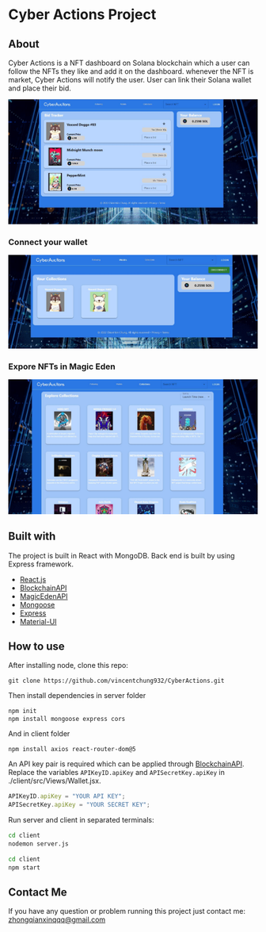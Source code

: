 # Cyber Actions Project

## About
Cyber Actions is a NFT dashboard on Solana blockchain which a user can follow the NFTs they like and add it on the dashboard. whenever the NFT is market, Cyber Actions will notify the user. User can link their Solana wallet and place their bid. 


![index_page_shot](./photo/index_screen_shot.JPG)

### Connect your wallet
![Wallet_page_shot](./photo/wallet_screen_shot.JPG)

### Expore NFTs in Magic Eden
![MagicEdenPage](./photo/collections_screen_shot.JPG)



## Built with
The project is built in React with MongoDB. Back end is built by using Express framework.


* [React.js](https://reactjs.org/)
* [BlockchainAPI](https://docs.blockchainapi.com/#section/About)
* [MagicEdenAPI](https://api.magiceden.dev/)
* [Mongoose](https://mongoosejs.com/docs/)
* [Express](https://expressjs.com/pt-br/)
* [Material-UI](https://github.com/mui/material-ui)

## How to use
After installing node, clone this repo:

```
git clone https://github.com/vincentchung932/CyberActions.git
````

Then install dependencies in server folder
```
npm init
npm install mongoose express cors
```
And in client folder
```
npm install axios react-router-dom@5
```

An API key pair is required which can be applied through [BlockchainAPI](https://docs.blockchainapi.com/#section/About). Replace the variables `APIKeyID.apiKey` and `APISecretKey.apiKey` in ./client/src/Views/Wallet.jsx.
```javascript
APIKeyID.apiKey = "YOUR API KEY";
APISecretKey.apiKey = "YOUR SECRET KEY";

```

Run server and client in separated terminals:

```bash
cd client
nodemon server.js
```

```bash
cd client
npm start
```

## Contact Me
If you have any question or problem running this project just contact me: [zhongqianxinqqq@gmail.com](mailto:zhongqianxinqqq@gmail.com)
